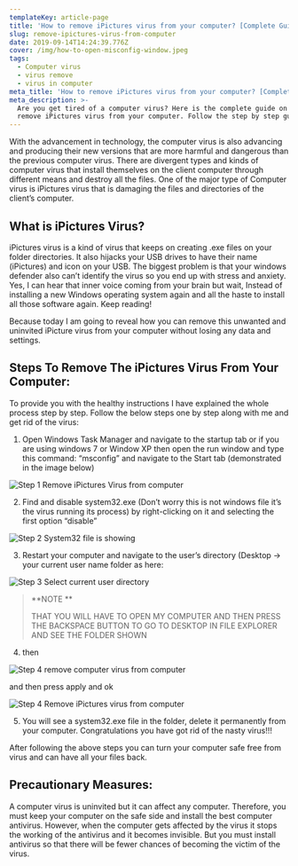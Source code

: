 ```yaml
---
templateKey: article-page
title: 'How to remove iPictures virus from your computer? [Complete Guide]'
slug: remove-ipictures-virus-from-computer
date: 2019-09-14T14:24:39.776Z
cover: /img/how-to-open-misconfig-window.jpeg
tags:
  - Computer virus
  - virus remove
  - virus in computer
meta_title: 'How to remove iPictures virus from your computer? [Complete Guide]'
meta_description: >-
  Are you get tired of a computer virus? Here is the complete guide on how to
  remove iPictures virus from your computer. Follow the step by step guide.
---
```

With the advancement in technology, the computer virus is also advancing and producing their new versions that are more harmful and dangerous than the previous computer virus. There are divergent types and kinds of computer virus that install themselves on the client computer through different means and destroy all the files. One of the major type of Computer virus is iPictures virus that is damaging the files and directories of the client’s computer.

## **What is iPictures Virus?**

iPictures virus is a kind of virus that keeps on creating .exe files on your folder directories. It also hijacks your USB drives to have their name (iPictures) and icon on your USB. The biggest problem is that your windows defender also can’t identify the virus so you end up with stress and anxiety. Yes, I can hear that inner voice coming from your brain but wait, Instead of installing a new Windows operating system again and all the haste to install all those software again. Keep reading!

Because today I am going to reveal how you can remove this unwanted and uninvited iPicture virus from your computer without losing any data and settings.

## **Steps To Remove The iPictures Virus From Your Computer:**

To provide you with the healthy instructions I have explained the whole process step by step. Follow the below steps one by step along with me and get rid of the virus:

1. Open Windows Task Manager and navigate to the startup tab or if you are using windows 7 or Window XP then open the run window and type this command: “msconfig” and navigate to the Start tab (demonstrated in the image below)

![Step 1 Remove iPictures Virus from computer](/img/step-1-how-to-open-msconfig-window.jpeg "Step 1 Remove iPictures Virus from computer")

2. Find and disable system32.exe (Don’t worry this is not windows file it’s the virus running its process) by right-clicking on it and selecting the first option “disable”

![Step 2 System32 file is showing](/img/step-2-system-file-highlighted.jpeg "Step 2 System32 file is showing")

3. Restart your computer and navigate to the user’s directory (Desktop -> your current user name folder as here:

![Step 3 Select current user directory](/img/step-3-select-current-user-directory.jpeg "Step 3 Select current user directory")

> **NOTE **
>
> THAT YOU WILL HAVE TO OPEN MY COMPUTER AND THEN PRESS THE BACKSPACE BUTTON TO GO TO DESKTOP IN FILE EXPLORER AND SEE THE FOLDER SHOWN

4. then 

![Step 4 remove computer virus from computer](/img/step-4-remove-computer-virus.jpeg "Step 4 remove computer virus from computer")

and then press apply and ok

![Step 4 Remove iPictures virus from computer](/img/step-4-remove-ipictures-computer-vrirus-from-computer.jpeg "Step 4 Remove iPictures virus from computer")

5. You will see a system32.exe file in the folder, delete it permanently from your computer. Congratulations you have got rid of the nasty virus!!!

After following the above steps you can turn your computer safe free from virus and can have all your files back. 

## **Precautionary Measures:**

A computer virus is uninvited but it can affect any computer. Therefore, you must keep your computer on the safe side and install the best computer antivirus. However, when the computer gets affected by the virus it stops the working of the antivirus and it becomes invisible. But you must install antivirus so that there will be fewer chances of becoming the victim of the virus.
